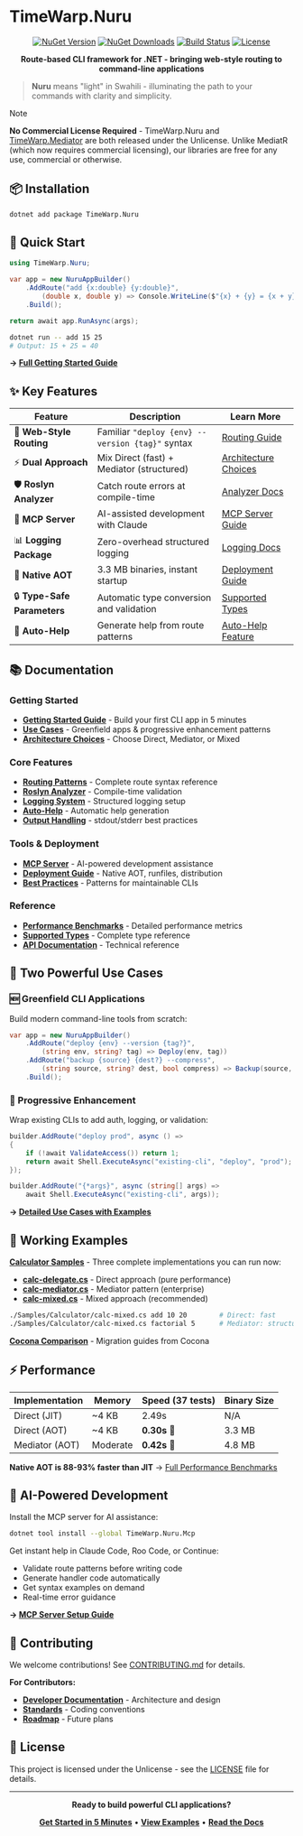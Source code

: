 # TimeWarp.Nuru

<div align="center">

[![NuGet Version](https://img.shields.io/nuget/v/TimeWarp.Nuru.svg)](https://www.nuget.org/packages/TimeWarp.Nuru/)
[![NuGet Downloads](https://img.shields.io/nuget/dt/TimeWarp.Nuru.svg)](https://www.nuget.org/packages/TimeWarp.Nuru/)
[![Build Status](https://img.shields.io/github/actions/workflow/status/TimeWarpEngineering/timewarp-nuru/build.yml?branch=master)](https://github.com/TimeWarpEngineering/timewarp-nuru/actions)
[![License](https://img.shields.io/github/license/TimeWarpEngineering/timewarp-nuru.svg)](https://github.com/TimeWarpEngineering/timewarp-nuru/blob/master/LICENSE)

**Route-based CLI framework for .NET - bringing web-style routing to command-line applications**

</div>

> **Nuru** means "light" in Swahili - illuminating the path to your commands with clarity and simplicity.

> [!NOTE]
> **No Commercial License Required** - TimeWarp.Nuru and [TimeWarp.Mediator](https://github.com/TimeWarpEngineering/timewarp-mediator) are both released under the Unlicense. Unlike MediatR (which now requires commercial licensing), our libraries are free for any use, commercial or otherwise.

## 📦 Installation

```bash
dotnet add package TimeWarp.Nuru
```

## 🚀 Quick Start

```csharp
using TimeWarp.Nuru;

var app = new NuruAppBuilder()
    .AddRoute("add {x:double} {y:double}",
        (double x, double y) => Console.WriteLine($"{x} + {y} = {x + y}"))
    .Build();

return await app.RunAsync(args);
```

```bash
dotnet run -- add 15 25
# Output: 15 + 25 = 40
```

**→ [Full Getting Started Guide](documentation/user/getting-started.md)**

## ✨ Key Features

| Feature | Description | Learn More |
|---------|-------------|------------|
| 🎯 **Web-Style Routing** | Familiar `"deploy {env} --version {tag}"` syntax | [Routing Guide](documentation/user/features/routing.md) |
| ⚡ **Dual Approach** | Mix Direct (fast) + Mediator (structured) | [Architecture Choices](documentation/user/guides/architecture-choices.md) |
| 🛡️ **Roslyn Analyzer** | Catch route errors at compile-time | [Analyzer Docs](documentation/user/features/analyzer.md) |
| 🤖 **MCP Server** | AI-assisted development with Claude | [MCP Server Guide](documentation/user/tools/mcp-server.md) |
| 📊 **Logging Package** | Zero-overhead structured logging | [Logging Docs](documentation/user/features/logging.md) |
| 🚀 **Native AOT** | 3.3 MB binaries, instant startup | [Deployment Guide](documentation/user/guides/deployment.md) |
| 🔒 **Type-Safe Parameters** | Automatic type conversion and validation | [Supported Types](documentation/user/reference/supported-types.md) |
| 📖 **Auto-Help** | Generate help from route patterns | [Auto-Help Feature](documentation/user/features/auto-help.md) |

## 📚 Documentation

### Getting Started
- **[Getting Started Guide](documentation/user/getting-started.md)** - Build your first CLI app in 5 minutes
- **[Use Cases](documentation/user/use-cases.md)** - Greenfield apps & progressive enhancement patterns
- **[Architecture Choices](documentation/user/guides/architecture-choices.md)** - Choose Direct, Mediator, or Mixed

### Core Features
- **[Routing Patterns](documentation/user/features/routing.md)** - Complete route syntax reference
- **[Roslyn Analyzer](documentation/user/features/analyzer.md)** - Compile-time validation
- **[Logging System](documentation/user/features/logging.md)** - Structured logging setup
- **[Auto-Help](documentation/user/features/auto-help.md)** - Automatic help generation
- **[Output Handling](documentation/user/features/output-handling.md)** - stdout/stderr best practices

### Tools & Deployment
- **[MCP Server](documentation/user/tools/mcp-server.md)** - AI-powered development assistance
- **[Deployment Guide](documentation/user/guides/deployment.md)** - Native AOT, runfiles, distribution
- **[Best Practices](documentation/user/guides/best-practices.md)** - Patterns for maintainable CLIs

### Reference
- **[Performance Benchmarks](documentation/user/reference/performance.md)** - Detailed performance metrics
- **[Supported Types](documentation/user/reference/supported-types.md)** - Complete type reference
- **[API Documentation](documentation/user/reference/)** - Technical reference

## 🎯 Two Powerful Use Cases

### 🆕 Greenfield CLI Applications
Build modern command-line tools from scratch:

```csharp
var app = new NuruAppBuilder()
    .AddRoute("deploy {env} --version {tag?}",
        (string env, string? tag) => Deploy(env, tag))
    .AddRoute("backup {source} {dest?} --compress",
        (string source, string? dest, bool compress) => Backup(source, dest, compress))
    .Build();
```

### 🔄 Progressive Enhancement
Wrap existing CLIs to add auth, logging, or validation:

```csharp
builder.AddRoute("deploy prod", async () =>
{
    if (!await ValidateAccess()) return 1;
    return await Shell.ExecuteAsync("existing-cli", "deploy", "prod");
});

builder.AddRoute("{*args}", async (string[] args) =>
    await Shell.ExecuteAsync("existing-cli", args));
```

**→ [Detailed Use Cases with Examples](documentation/user/use-cases.md)**

## 🌟 Working Examples

**[Calculator Samples](Samples/Calculator/)** - Three complete implementations you can run now:
- **[calc-delegate.cs](Samples/Calculator/calc-delegate.cs)** - Direct approach (pure performance)
- **[calc-mediator.cs](Samples/Calculator/calc-mediator.cs)** - Mediator pattern (enterprise)
- **[calc-mixed.cs](Samples/Calculator/calc-mixed.cs)** - Mixed approach (recommended)

```bash
./Samples/Calculator/calc-mixed.cs add 10 20        # Direct: fast
./Samples/Calculator/calc-mixed.cs factorial 5      # Mediator: structured
```

**[Cocona Comparison](Samples/CoconaComparison/)** - Migration guides from Cocona

## ⚡ Performance

| Implementation | Memory | Speed (37 tests) | Binary Size |
|----------------|--------|------------------|-------------|
| Direct (JIT) | ~4 KB | 2.49s | N/A |
| Direct (AOT) | ~4 KB | **0.30s** 🚀 | 3.3 MB |
| Mediator (AOT) | Moderate | **0.42s** 🚀 | 4.8 MB |

**Native AOT is 88-93% faster than JIT** → [Full Performance Benchmarks](documentation/user/reference/performance.md)

## 🤖 AI-Powered Development

Install the MCP server for AI assistance:

```bash
dotnet tool install --global TimeWarp.Nuru.Mcp
```

Get instant help in Claude Code, Roo Code, or Continue:
- Validate route patterns before writing code
- Generate handler code automatically
- Get syntax examples on demand
- Real-time error guidance

**→ [MCP Server Setup Guide](documentation/user/tools/mcp-server.md)**

## 🤝 Contributing

We welcome contributions! See [CONTRIBUTING.md](CONTRIBUTING.md) for details.

**For Contributors:**
- **[Developer Documentation](documentation/developer/overview.md)** - Architecture and design
- **[Standards](documentation/developer/standards/)** - Coding conventions
- **[Roadmap](documentation/developer/roadmap/)** - Future plans

## 📄 License

This project is licensed under the Unlicense - see the [LICENSE](LICENSE) file for details.

---

<div align="center">

**Ready to build powerful CLI applications?**

**[Get Started in 5 Minutes](documentation/user/getting-started.md)** • **[View Examples](Samples/Calculator/)** • **[Read the Docs](documentation/user/overview.md)**

</div>
